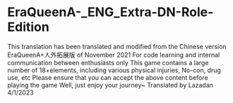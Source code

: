 # EraQueenA-_ENG_Extra-DN-Role-Edition
This translation has been translated and modified from the Chinese version EraQueenA+人外拓展版 of November 2021
For code learning and internal communication between enthusiasts only
This game contains a large number of 18+elements, including various physical injuries, No-con, drug use, etc
Please ensure that you can accept the above content before playing the game
Well, just enjoy your journey~
Translated by Lazadan 4/1/2023

